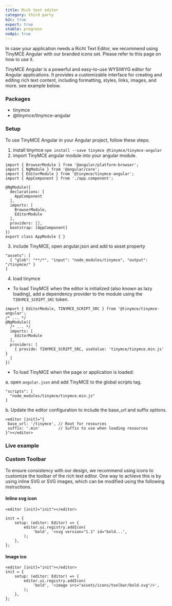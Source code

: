 ```yaml
---
title: Rich text editor
category: third party
b2c: true
expert: true
stable: progress
noApi: true
---
```


In case your application needs a Richt Text Editor, we recommend using TinyMCE Angular with our branded icons set. Please refer to this page on how to use it.

TinyMCE Angular is a powerful and easy-to-use WYSIWYG editor for Angular applications. It provides a customizable interface for creating and editing rich text content, including formatting, styles, links, images, and more. see example below.

### Packages
- tinymce
- @tinymce/tinymce-angular

### Setup
To use TinyMCE Angular in your Angular project, follow these steps:
1. install tinymce `npm install --save tinymce @tinymce/tinymce-angular`
2. import TinyMCE angular module into your angular module.
```
import { BrowserModule } from '@angular/platform-browser';
import { NgModule } from '@angular/core';
import { EditorModule } from '@tinymce/tinymce-angular';
import { AppComponent } from './app.component';

@NgModule({
  declarations: [
    AppComponent
  ],
  imports: [
    BrowserModule,
    EditorModule
  ],
  providers: [],
  bootstrap: [AppComponent]
})
export class AppModule { }
```
3. include TinyMCE, open angular.json and add to asset property
```
"assets": [
  { "glob": "**/*", "input": "node_modules/tinymce", "output": "/tinymce/" }
]
```
4. load tinymce
 - To load TinyMCE when the editor is initialized (also known as lazy loading), add a dependency provider to the module using the `TINYMCE_SCRIPT_SRC` token.
```
import { EditorModule, TINYMCE_SCRIPT_SRC } from '@tinymce/tinymce-angular';
/* ... */
@NgModule({
  /* ... */
  imports: [
    EditorModule
  ],
  providers: [
    { provide: TINYMCE_SCRIPT_SRC, useValue: 'tinymce/tinymce.min.js' }
  ]
})
```
- To load TinyMCE when the page or application is loaded:

 a. open `angular.json` and add TinyMCE to the global scripts tag.
```
"scripts": [
  "node_modules/tinymce/tinymce.min.js"
]
```
 b. Update the editor configuration to include the base_url and suffix options.
 ```
 <editor [init]="{
  base_url: '/tinymce', // Root for resources
  suffix: '.min'        // Suffix to use when loading resources
}"></editor>
```
### Live example
<!-- example(rich-text-editor) -->

### Custom Toolbar
To ensure consistency with our design, we recommend using icons to customize the toolbar of the rich text editor. One way to achieve this is by using inline SVG or SVG images, which can be modified using the following instructions.
#### Inline svg icon
```
<editor [init]="init"></editor>

init = {
    setup: (editor: Editor) => {
        editor.ui.registry.addIcon(
            'bold', '<svg version="1.1" id="bold...',
        );
    },
};
```

#### Image ico

```
<editor [init]="init"></editor>
init = {
    setup: (editor: Editor) => {
        editor.ui.registry.addIcon(
            'bold', '<image src="assets/icons/toolbar/bold.svg"/>',
        );
    },
};
```

